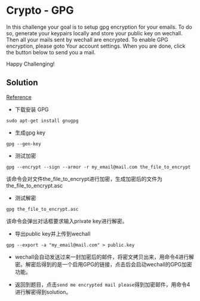 # Crypto - GPG

In this challenge your goal is to setup gpg encryption for your emails.
To do so, generate your keypairs locally and store your public key on wechall.
Then all your mails sent by wechall are encrypted.
To enable GPG encryption, please goto Your account settings.
When you are done, click the button below to send you a mail.

Happy Challenging!

## Solution

[Reference](https://www.digitalocean.com/community/tutorials/how-to-use-gpg-to-encrypt-and-sign-messages-on-an-ubuntu-12-04-vps)

 - 下载安装 GPG
```shell
sudo apt-get install gnugpg
```

 - 生成gpg key
```shell
gpg --gen-key
```

 - 测试加密
```shell
gpg --encrypt --sign --armor -r my_email@mail.com the_file_to_encrypt
```
该命令会对文件the_file_to_encrypt进行加密，生成加密后的文件为the_file_to_encrypt.asc

 - 测试解密
```shell
gpg the_file_to_encrypt.asc
```
该命令会弹出对话框要求输入private key进行解密。

 - 导出public key并上传到wechall
```shell
gpg --export -a "my_email@mail.com" > public.key
```

 - wechall会自动发送过来一封加密后的邮件，将密文拷贝出来，用命令4进行解密。解密后得到的是一个启用GPG的链接，点击后会启动wechall的GPG加密功能。

 - 返回到题目，点击`send me encrypted mail please`得到加密邮件，用命令4进行解密得到solution。
